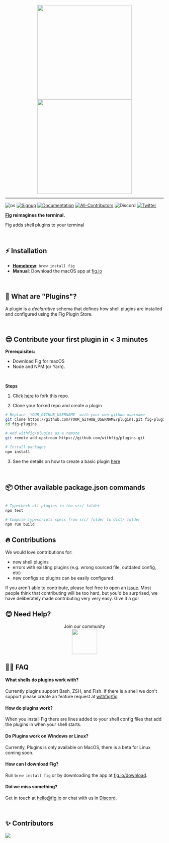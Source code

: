 <p align="center">
    <img width="300" src="https://github.com/withfig/fig/blob/main/static/FigBanner.png?raw=true#gh-light-mode-only"/>
    <img width="300" src="https://github.com/withfig/fig/blob/main/static/FigBannerInverted.png?raw=true#gh-dark-mode-only"/>
</p>

---

![os](https://img.shields.io/badge/os-%20macOS-light)
[![Signup](https://img.shields.io/badge/signup-public%20beta-blueviolet)](https://fig.io?ref=github_autocomplete)
[![Documentation](https://img.shields.io/badge/documentation-black)](https://fig.io/docs/)
[![All-Contributors](https://img.shields.io/github/contributors/withfig/plugins)](#Contributors)
![Discord](https://img.shields.io/discord/837809111248535583?color=768ad4&label=discord)
[![Twitter](https://img.shields.io/twitter/follow/fig.svg?style=social&label=Follow)](https://twitter.com/intent/follow?screen_name=fig)

**[Fig](https://fig.io?ref=github_plugins) reimagines the terminal.** 

Fig adds shell plugins to your terminal

<br/>

## ⚡️ Installation

* **[Homebrew](https://brew.sh)**: `brew install fig`
* **Manual**: Download the macOS app at [fig.io](https://fig.io/download)

<br/>

## 👋 What are "Plugins"?

A plugin is a _declarative_ schema that defines how shell plugins are installed and configured using the Fig Plugin Store.

<br/>


## 😎 Contribute your first plugin in < 3 minutes

**Prerequisites:**

- Download Fig for macOS
- Node and NPM (or Yarn).

<br/>

**Steps**

1. Click [here](https://GitHub.com/withfig/plugins/fork/) to fork this repo.

2. Clone your forked repo and create a plugin

```bash
# Replace `YOUR_GITHUB_USERNAME` with your own github username
git clone https://github.com/YOUR_GITHUB_USERNAME/plugins.git fig-plugins
cd fig-plugins

# Add withfig/plugins as a remote
git remote add upstream https://github.com/withfig/plugins.git

# Install packages
npm install
```

3. See the details on how to create a basic plugin [here](plugin_schema.md)

<br/>

## 📦 Other available package.json commands

```bash

# Typecheck all plugins in the src/ folder
npm test

# Compile typescripts specs from src/ folder to dist/ folder
npm run build

```

## 🔥 Contributions
We would love contributions for:
* new shell plugins
* errors with existing plugins (e.g. wrong sourced file, outdated config, etc)
* new configs so plugins can be easily configured

If you aren't able to contribute, please feel free to open an [issue](https://github.com/withfig/plugins/issues/new/choose). Most people think that contributing will be too hard, but you'd be surprised, we have deliberately made contributing very very easy. Give it a go! 


## 😊 Need Help?

<p align="center">
    Join our community
<br/>
<a href="https://fig.io/community">
    <img src="http://fig.io/icons/discord-logo-square.png" width="80px" height="80px" /> 
</a>
</p>

## 🙋‍♀️ FAQ

#### What shells do plugins work with?

Currently plugins support Bash, ZSH, and Fish. If there is a shell we don't support please create an feature request at [withfig/fig](https://github.com/withfig/fig)

#### How do plugins work?

When you install Fig there are lines added to your shell config files that add the plugins in when your shell starts.

#### Do Plugins work on Windows or Linux?

Currently, Plugins is only available on MacOS, there is a beta for Linux coming soon.

#### How can I download Fig?

Run `brew install fig` or by downloading the app at [fig.io/download](https://fig.io/download).

#### Did we miss something?

Get in touch at hello@fig.io or chat with us in [Discord](https://fig.io/community).

<br/>

## ✨ Contributors

<a href="https://github.com/withfig/plugins/graphs/contributors">
  <img src="https://contrib.rocks/image?repo=withfig/plugins" />
</a>
<!--  https://contrib.rocks -->

